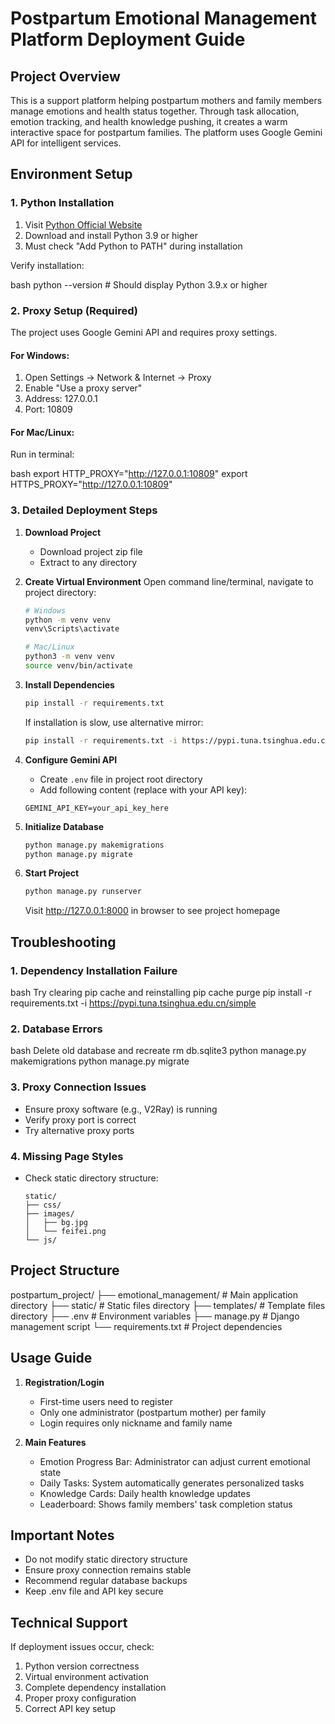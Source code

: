 # Postpartum Emotional Management Platform Deployment Guide

## Project Overview
This is a support platform helping postpartum mothers and family members manage emotions and health status together. Through task allocation, emotion tracking, and health knowledge pushing, it creates a warm interactive space for postpartum families. The platform uses Google Gemini API for intelligent services.

## Environment Setup

### 1. Python Installation
1. Visit [Python Official Website](https://www.python.org/downloads/)
2. Download and install Python 3.9 or higher
3. Must check "Add Python to PATH" during installation

Verify installation: 

bash
python --version # Should display Python 3.9.x or higher

### 2. Proxy Setup (Required)
The project uses Google Gemini API and requires proxy settings.

#### For Windows:
1. Open Settings -> Network & Internet -> Proxy
2. Enable "Use a proxy server"
3. Address: 127.0.0.1
4. Port: 10809

#### For Mac/Linux:
Run in terminal:

bash
export HTTP_PROXY="http://127.0.0.1:10809"
export HTTPS_PROXY="http://127.0.0.1:10809"


### 3. Detailed Deployment Steps

1. **Download Project**
   - Download project zip file
   - Extract to any directory

2. **Create Virtual Environment**
   Open command line/terminal, navigate to project directory:
   ```bash
   # Windows
   python -m venv venv
   venv\Scripts\activate

   # Mac/Linux
   python3 -m venv venv
   source venv/bin/activate
   ```

3. **Install Dependencies**
   ```bash
   pip install -r requirements.txt
   ```
   If installation is slow, use alternative mirror:
   ```bash
   pip install -r requirements.txt -i https://pypi.tuna.tsinghua.edu.cn/simple
   ```

4. **Configure Gemini API**
   - Create `.env` file in project root directory
   - Add following content (replace with your API key):
   ```
   GEMINI_API_KEY=your_api_key_here
   ```

5. **Initialize Database**
   ```bash
   python manage.py makemigrations
   python manage.py migrate
   ```

6. **Start Project**
   ```bash
   python manage.py runserver
   ```
   Visit http://127.0.0.1:8000 in browser to see project homepage

## Troubleshooting

### 1. Dependency Installation Failure

bash
Try clearing pip cache and reinstalling
pip cache purge
pip install -r requirements.txt -i https://pypi.tuna.tsinghua.edu.cn/simple

### 2. Database Errors

bash
Delete old database and recreate
rm db.sqlite3
python manage.py makemigrations
python manage.py migrate


### 3. Proxy Connection Issues
- Ensure proxy software (e.g., V2Ray) is running
- Verify proxy port is correct
- Try alternative proxy ports

### 4. Missing Page Styles
- Check static directory structure:
  ```
  static/
  ├── css/
  ├── images/
  │   ├── bg.jpg
  │   └── feifei.png
  └── js/
  ```

## Project Structure

postpartum_project/
├── emotional_management/ # Main application directory
├── static/ # Static files directory
├── templates/ # Template files directory
├── .env # Environment variables
├── manage.py # Django management script
└── requirements.txt # Project dependencies


## Usage Guide

1. **Registration/Login**
   - First-time users need to register
   - Only one administrator (postpartum mother) per family
   - Login requires only nickname and family name

2. **Main Features**
   - Emotion Progress Bar: Administrator can adjust current emotional state
   - Daily Tasks: System automatically generates personalized tasks
   - Knowledge Cards: Daily health knowledge updates
   - Leaderboard: Shows family members' task completion status

## Important Notes
- Do not modify static directory structure
- Ensure proxy connection remains stable
- Recommend regular database backups
- Keep .env file and API key secure

## Technical Support
If deployment issues occur, check:
1. Python version correctness
2. Virtual environment activation
3. Complete dependency installation
4. Proper proxy configuration
5. Correct API key setup
